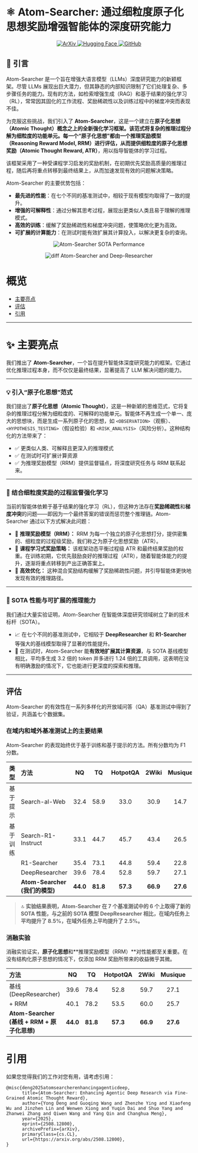 
# ⚛️ Atom-Searcher: 通过细粒度原子化思想奖励增强智能体的深度研究能力

<p align="center">
<a href="https://arxiv.org/abs/2508.12800" target="_blank">
<img src="https://img.shields.io/badge/arXiv-2508.12800-b31b1b.svg?style=for-the-badge" alt="ArXiv">
</a>
<a href=https://huggingface.co/dikw/Atom-Searcher" target="_blank">
<img src="https://img.shields.io/badge/%F0%9F%A4%97%20Hugging%20Face-Models-yellow?style=for-the-badge" alt="Hugging Face">
</a>
<a href="https://github.com/antgroup/Research-Venus" target="_blank">
<img src="https://img.shields.io/badge/GitHub-Repo-blue?style=for-the-badge&logo=github" alt="GitHub">
</a>
</p>



## 📖 引言

Atom-Searcher 是一个旨在增强大语言模型（LLMs）深度研究能力的新颖框架。尽管 LLMs 展现出巨大潜力，但其静态的内部知识限制了它们处理复杂、多步骤任务的能力。现有的方法，如检索增强生成（RAG）和基于结果的强化学习（RL），常常因其固化的工作流程、奖励稀疏性以及训练过程中的梯度冲突而表现不佳。

为克服这些挑战，我们引入了 **Atom-Searcher**，这是一个建立在**原子化思想（Atomic Thought）概念之上的全新强化学习框架。该范式将复杂的推理过程分解为细粒度的功能单元。每一个“原子化思想”都由一个推理奖励模型（Reasoning Reward Model, RRM）进行评估，从而提供细粒度的原子化思想奖励（Atomic Thought Reward, ATR）**，用以指导智能体的学习过程。

该框架采用了一种受课程学习启发的奖励机制，在初期优先奖励高质量的推理过程，随后再将重点转移到最终结果上，从而加速发现有效的问题解决策略。

Atom-Searcher 的主要优势包括：

  * **最先进的性能**：在七个不同的基准测试中，相较于现有模型均取得了一致的提升。
  * **增强的可解释性**：通过分解其思考过程，展现出更类似人类且易于理解的推理模式。
  * **高效的训练**：缓解了奖励稀疏性和梯度冲突问题，使策略优化更为高效。
  * **可扩展的计算能力**：在测试时能有效扩展其计算投入，以解决更复杂的查询。


<p align="center">
<img src="png/sota_results.png" alt="Atom-Searcher SOTA Performance"/>
</p>




<p align="center">
<img src="png/case_study.png" alt="diff Atom-Searcher  and Deep-Researcher"/>
</p>


# 概览

  * [主要亮点](https://www.google.com/search?q=%23key-highlights)
  * [评估](https://www.google.com/search?q=%23evaluation)
  * [引用](https://www.google.com/search?q=%23citation)

-----

# ✨ 主要亮点

我们推出了 **Atom-Searcher**，一个旨在提升智能体深度研究能力的框架。它通过优化推理过程本身，而不仅仅是最终结果，显著提高了 LLM 解决问题的能力。

-----

### 💡 引入“原子化思想”范式

我们提出了**原子化思想（Atomic Thought）**，这是一种新颖的思维范式，它将复杂的推理过程分解为细粒度的、可解释的功能单元。智能体不再生成一个单一、庞大的思想块，而是生成一系列原子化的思想，如 `<OBSERVATION>`（观察）、`<HYPOTHESIS_TESTING>`（假设检验）和 `<RISK_ANALYSIS>`（风险分析）。这种结构化的方法带来了：

  - ✅ 更类似人类、可解释且更深入的推理模式
  - ✅ 在测试时可扩展计算资源
  - ✅ 为推理奖励模型（RRM）提供监督锚点，将深度研究任务与 RRM 联系起来。

-----

### 🎯 结合细粒度奖励的过程监督强化学习

当前的智能体依赖于基于结果的强化学习（RL），但这种方法存在**奖励稀疏性**和**梯度冲突**的问题——即因为一个最终答案的错误而惩罚整个推理链。Atom-Searcher 通过以下方式解决此问题：

  - 🔹 **推理奖励模型（RRM）：** RRM 为每一个独立的原子化思想打分，提供密集的、细粒度的过程级奖励，我们称之为原子化思想奖励（ATR）。
  - 🔹 **课程学习式奖励策略：** 该框架动态平衡过程级 ATR 和最终结果奖励的权重。在训练初期，它优先鼓励良好的推理过程（ATR），随着智能体能力的提升，逐渐将重点转移到产出正确答案上。
  - 🔹 **高效优化：** 这种混合奖励结构缓解了奖励稀疏性问题，并引导智能体更快地发现有效的推理路径。

-----

### 🚀 SOTA 性能与可扩展的推理能力

我们通过大量实验证明，Atom-Searcher 在智能体深度研究领域树立了新的技术标杆（SOTA）。

  - 📈 在七个不同的基准测试中，它相较于 **DeepResearcher** 和 **R1-Searcher** 等强大的基线模型取得了显著的性能提升。
  - 🧠 在测试时，Atom-Searcher 能**有效地扩展其计算资源**，与 SOTA 基线模型相比，平均多生成 3.2 倍的 token 并多进行 1.24 倍的工具调用，这表明在没有明确激励的情况下，它也能进行更深度的探索和推理。


-----

## 评估

Atom-Searcher 的有效性在一系列多样化的开放域问答（QA）基准测试中得到了验证，共涵盖七个数据集。

### 在域内和域外基准测试上的主要结果

Atom-Searcher 的表现始终优于基于训练和基于提示的方法。所有分数均为 F1 分数。

| **类型** | **方法** | **NQ** | **TQ** | **HotpotQA** | **2Wiki** | **Musique** | **Bamboogle** | **PopQA** |
| :--- | :--- | :---: | :---: | :---: | :---: | :---: | :---: | :---: |
| 基于提示 | Search-al-Web | 32.4 | 58.9 | 33.0 | 30.9 | 14.7 | 46.6 | 38.3 |
| 基于训练 | Search-R1-Instruct | 33.1 | 44.7 | 45.7 | 43.4 | 26.5 | 45.0 | 43.0 |
| | R1-Searcher | 35.4 | 73.1 | 44.8 | 59.4 | 22.8 | 64.8 | 42.7 |
| | DeepResearcher | 39.6 | 78.4 | 52.8 | 59.7 | 27.1 | **71.0** | 48.5 |
| | **Atom-Searcher (我们的模型)** | **44.0** | **81.8** | **57.3** | **66.9** | **27.6** | 70.7 | **50.3** |

> 🔝 **实验结果表明，Atom-Searcher 在 7 个基准测试中的 6 个上取得了新的 SOTA 性能，与之前的 SOTA 模型 DeepResearcher 相比，在域内任务上平均提升了 8.5%，在域外任务上平均提升了 2.5%。**

### 消融实验

消融实验证实，**原子化思想**和\*\*推理奖励模型（RRM）\*\*对性能都至关重要。在没有结构化原子思想的情况下，仅添加 RRM 奖励所带来的收益微乎其微。

| **方法** | **NQ** | **TQ** | **HotpotQA** | **2Wiki** | **Musique** | **Bamboogle** | **PopQA** |
| :--- | :---: | :---: | :---: | :---: | :---: | :---: | :---: |
| 基线 (DeepResearcher) | 39.6 | 78.4 | 52.8 | 59.7 | 27.1 | 71.0 | 48.5 |
| + RRM | 40.1 | 78.2 | 53.5 | 60.0 | 25.7 | 70.5 | 48.8 |
| **Atom-Searcher (基线 + RRM + 原子化思想)** | **44.0** | **81.8** | **57.3** | **66.9** | **27.6** | **70.7** | **50.3** |

# 引用

如果您觉得我们的工作对您有用，请考虑引用：

```plain
@misc{deng2025atomsearcherenhancingagenticdeep,
      title={Atom-Searcher: Enhancing Agentic Deep Research via Fine-Grained Atomic Thought Reward}, 
      author={Yong Deng and Guoqing Wang and Zhenzhe Ying and Xiaofeng Wu and Jinzhen Lin and Wenwen Xiong and Yuqin Dai and Shuo Yang and Zhanwei Zhang and Qiwen Wang and Yang Qin and Changhua Meng},
      year={2025},
      eprint={2508.12800},
      archivePrefix={arXiv},
      primaryClass={cs.CL},
      url={https://arxiv.org/abs/2508.12800}, 
}
```